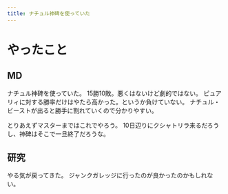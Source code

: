 ```yaml
---
title: ナチュル神碑を使っていた
---
```


# やったこと

## MD

ナチュル神碑を使っていた。
15勝10敗。悪くはないけど劇的ではない。
ピュアリィに対する勝率だけはやたら高かった。というか負けていない。
ナチュル・ビーストが出ると勝手に割れていくので分かりやすい。

とりあえずマスターまではこれでやろう。
10日辺りにクシャトリラ来るだろうし、神碑はそこで一旦終了だろうな。

## 研究

やる気が戻ってきた。
ジャンクガレッジに行ったのが良かったのかもしれない。
